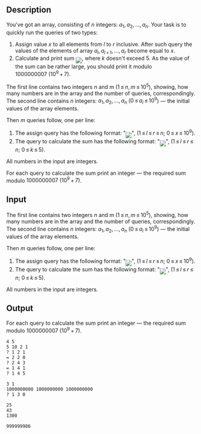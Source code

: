 ## Description

<div><p>You've got an array, consisting of <span class="tex-span"><i>n</i></span> integers: <span class="tex-span"><i>a</i><sub class="lower-index">1</sub>, <i>a</i><sub class="lower-index">2</sub>, ..., <i>a</i><sub class="lower-index"><i>n</i></sub></span>. Your task is to quickly run the queries of two types:</p><ol><li> Assign value <span class="tex-span"><i>x</i></span> to all elements from <span class="tex-span"><i>l</i></span> to <span class="tex-span"><i>r</i></span> inclusive. After such query the values of the elements of array <span class="tex-span"><i>a</i><sub class="lower-index"><i>l</i></sub>, <i>a</i><sub class="lower-index"><i>l</i> + 1</sub>, ..., <i>a</i><sub class="lower-index"><i>r</i></sub></span> become equal to <span class="tex-span"><i>x</i></span>.</li><li> Calculate and print sum <img align="middle" class="tex-formula" src="file://oi5ypOtD.png" style="max-width: 100.0%;max-height: 100.0%;">, where <span class="tex-span"><i>k</i></span> doesn't exceed <span class="tex-span">5</span>. As the value of the sum can be rather large, you should print it modulo <span class="tex-span">1000000007&nbsp;(10<sup class="upper-index">9</sup> + 7)</span>.</li></ol></div><div class="input-specification"><p>The first line contains two integers <span class="tex-span"><i>n</i></span> and <span class="tex-span"><i>m</i></span> (<span class="tex-span">1 ≤ <i>n</i>, <i>m</i> ≤ 10<sup class="upper-index">5</sup></span>), showing, how many numbers are in the array and the number of queries, correspondingly. The second line contains <span class="tex-span"><i>n</i></span> integers: <span class="tex-span"><i>a</i><sub class="lower-index">1</sub>, <i>a</i><sub class="lower-index">2</sub>, ..., <i>a</i><sub class="lower-index"><i>n</i></sub></span> (<span class="tex-span">0 ≤ <i>a</i><sub class="lower-index"><i>i</i></sub> ≤ 10<sup class="upper-index">9</sup></span>) — the initial values of the array elements.</p><p>Then <span class="tex-span"><i>m</i></span> queries follow, one per line:</p><ol><li> The assign query has the following format: "<img align="middle" class="tex-formula" src="file://jpszx1Bf.png" style="max-width: 100.0%;max-height: 100.0%;">", (<span class="tex-span">1 ≤ <i>l</i> ≤ <i>r</i> ≤ <i>n</i>;&nbsp;0 ≤ <i>x</i> ≤ 10<sup class="upper-index">9</sup></span>).</li><li> The query to calculate the sum has the following format: "<img align="middle" class="tex-formula" src="file://GKSiKWE8.png" style="max-width: 100.0%;max-height: 100.0%;">", (<span class="tex-span">1 ≤ <i>l</i> ≤ <i>r</i> ≤ <i>n</i>;&nbsp;0 ≤ <i>k</i> ≤ 5</span>).</li></ol><p>All numbers in the input are integers.</p></div><div class="output-specification"><p>For each query to calculate the sum print an integer — the required sum modulo <span class="tex-span">1000000007&nbsp;(10<sup class="upper-index">9</sup> + 7)</span>.</p></div>

## Input

<p>The first line contains two integers <span class="tex-span"><i>n</i></span> and <span class="tex-span"><i>m</i></span> (<span class="tex-span">1 ≤ <i>n</i>, <i>m</i> ≤ 10<sup class="upper-index">5</sup></span>), showing, how many numbers are in the array and the number of queries, correspondingly. The second line contains <span class="tex-span"><i>n</i></span> integers: <span class="tex-span"><i>a</i><sub class="lower-index">1</sub>, <i>a</i><sub class="lower-index">2</sub>, ..., <i>a</i><sub class="lower-index"><i>n</i></sub></span> (<span class="tex-span">0 ≤ <i>a</i><sub class="lower-index"><i>i</i></sub> ≤ 10<sup class="upper-index">9</sup></span>) — the initial values of the array elements.</p><p>Then <span class="tex-span"><i>m</i></span> queries follow, one per line:</p><ol><li> The assign query has the following format: "<img align="middle" class="tex-formula" src="file://jpszx1Bf.png" style="max-width: 100.0%;max-height: 100.0%;">", (<span class="tex-span">1 ≤ <i>l</i> ≤ <i>r</i> ≤ <i>n</i>;&nbsp;0 ≤ <i>x</i> ≤ 10<sup class="upper-index">9</sup></span>).</li><li> The query to calculate the sum has the following format: "<img align="middle" class="tex-formula" src="file://GKSiKWE8.png" style="max-width: 100.0%;max-height: 100.0%;">", (<span class="tex-span">1 ≤ <i>l</i> ≤ <i>r</i> ≤ <i>n</i>;&nbsp;0 ≤ <i>k</i> ≤ 5</span>).</li></ol><p>All numbers in the input are integers.</p>

## Output

<p>For each query to calculate the sum print an integer — the required sum modulo <span class="tex-span">1000000007&nbsp;(10<sup class="upper-index">9</sup> + 7)</span>.</p>





```input1
4 5
5 10 2 1
? 1 2 1
= 2 2 0
? 2 4 3
= 1 4 1
? 1 4 5

```




```input2
3 1
1000000000 1000000000 1000000000
? 1 3 0

```




```output1
25
43
1300

```




```output2
999999986

```


